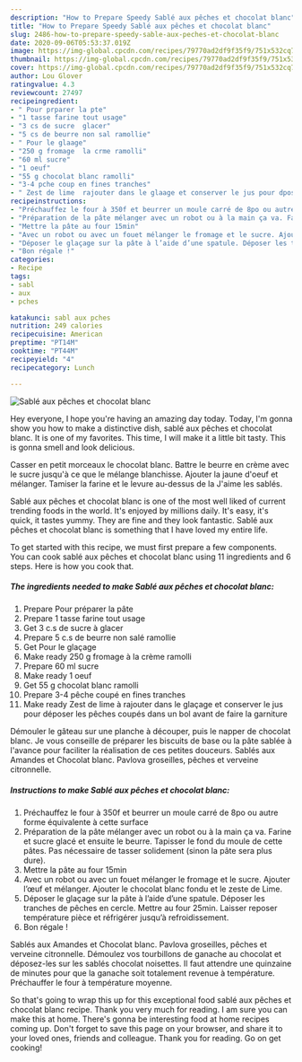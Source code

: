 ```yaml
---
description: "How to Prepare Speedy Sablé aux pêches et chocolat blanc"
title: "How to Prepare Speedy Sablé aux pêches et chocolat blanc"
slug: 2486-how-to-prepare-speedy-sable-aux-peches-et-chocolat-blanc
date: 2020-09-06T05:53:37.019Z
image: https://img-global.cpcdn.com/recipes/79770ad2df9f35f9/751x532cq70/sable-aux-peches-et-chocolat-blanc-photo-principale-de-la-recette.jpg
thumbnail: https://img-global.cpcdn.com/recipes/79770ad2df9f35f9/751x532cq70/sable-aux-peches-et-chocolat-blanc-photo-principale-de-la-recette.jpg
cover: https://img-global.cpcdn.com/recipes/79770ad2df9f35f9/751x532cq70/sable-aux-peches-et-chocolat-blanc-photo-principale-de-la-recette.jpg
author: Lou Glover
ratingvalue: 4.3
reviewcount: 27497
recipeingredient:
- " Pour prparer la pte"
- "1 tasse farine tout usage"
- "3 cs de sucre  glacer"
- "5 cs de beurre non sal ramollie"
- " Pour le glaage"
- "250 g fromage  la crme ramolli"
- "60 ml sucre"
- "1 oeuf"
- "55 g chocolat blanc ramolli"
- "3-4 pche coup en fines tranches"
- " Zest de lime  rajouter dans le glaage et conserver le jus pour dposer les pches coups dans un bol avant de faire la garniture"
recipeinstructions:
- "Préchauffez le four à 350f et beurrer un moule carré de 8po ou autre forme équivalente à cette surface"
- "Préparation de la pâte mélanger avec un robot ou à la main ça va. Farine et sucre glacé et ensuite le beurre. Tapisser le fond du moule de cette pâtes. Pas nécessaire de tasser solidement (sinon la pâte sera plus dure)."
- "Mettre la pâte au four 15min"
- "Avec un robot ou avec un fouet mélanger le fromage et le sucre. Ajouter l’œuf et mélanger. Ajouter le chocolat blanc fondu et le zeste de Lime."
- "Déposer le glaçage sur la pâte à l’aide d’une spatule. Déposer les tranches de pêches en cercle. Mettre au four 25min. Laisser reposer température pièce et réfrigérer jusqu’à refroidissement."
- "Bon régale !"
categories:
- Recipe
tags:
- sabl
- aux
- pches

katakunci: sabl aux pches 
nutrition: 249 calories
recipecuisine: American
preptime: "PT14M"
cooktime: "PT44M"
recipeyield: "4"
recipecategory: Lunch

---
```



![Sablé aux pêches et chocolat blanc](https://img-global.cpcdn.com/recipes/79770ad2df9f35f9/751x532cq70/sable-aux-peches-et-chocolat-blanc-photo-principale-de-la-recette.jpg)

Hey everyone, I hope you're having an amazing day today. Today, I'm gonna show you how to make a distinctive dish, sablé aux pêches et chocolat blanc. It is one of my favorites. This time, I will make it a little bit tasty. This is gonna smell and look delicious.

Casser en petit morceaux le chocolat blanc. Battre le beurre en crème avec le sucre jusqu&#39;à ce que le mélange blanchisse. Ajouter la jaune d&#39;oeuf et mélanger. Tamiser la farine et le levure au-dessus de la J&#39;aime les sablés.

Sablé aux pêches et chocolat blanc is one of the most well liked of current trending foods in the world. It's enjoyed by millions daily. It's easy, it's quick, it tastes yummy. They are fine and they look fantastic. Sablé aux pêches et chocolat blanc is something that I have loved my entire life.


To get started with this recipe, we must first prepare a few components. You can cook sablé aux pêches et chocolat blanc using 11 ingredients and 6 steps. Here is how you cook that.

<!--inarticleads1-->

##### The ingredients needed to make Sablé aux pêches et chocolat blanc:

1. Prepare  Pour préparer la pâte
1. Prepare 1 tasse farine tout usage
1. Get 3 c.s de sucre à glacer
1. Prepare 5 c.s de beurre non salé ramollie
1. Get  Pour le glaçage
1. Make ready 250 g fromage à la crème ramolli
1. Prepare 60 ml sucre
1. Make ready 1 oeuf
1. Get 55 g chocolat blanc ramolli
1. Prepare 3-4 pêche coupé en fines tranches
1. Make ready  Zest de lime à rajouter dans le glaçage et conserver le jus pour déposer les pêches coupés dans un bol avant de faire la garniture


Démouler le gâteau sur une planche à découper, puis le napper de chocolat blanc. Je vous conseille de préparer les biscuits de base ou la pâte sablée à l&#39;avance pour faciliter la réalisation de ces petites douceurs. Sablés aux Amandes et Chocolat blanc. Pavlova groseilles, pêches et verveine citronnelle. 

<!--inarticleads2-->

##### Instructions to make Sablé aux pêches et chocolat blanc:

1. Préchauffez le four à 350f et beurrer un moule carré de 8po ou autre forme équivalente à cette surface
1. Préparation de la pâte mélanger avec un robot ou à la main ça va. Farine et sucre glacé et ensuite le beurre. Tapisser le fond du moule de cette pâtes. Pas nécessaire de tasser solidement (sinon la pâte sera plus dure).
1. Mettre la pâte au four 15min
1. Avec un robot ou avec un fouet mélanger le fromage et le sucre. Ajouter l’œuf et mélanger. Ajouter le chocolat blanc fondu et le zeste de Lime.
1. Déposer le glaçage sur la pâte à l’aide d’une spatule. Déposer les tranches de pêches en cercle. Mettre au four 25min. Laisser reposer température pièce et réfrigérer jusqu’à refroidissement.
1. Bon régale !


Sablés aux Amandes et Chocolat blanc. Pavlova groseilles, pêches et verveine citronnelle. Démoulez vos tourbillons de ganache au chocolat et déposez-les sur les sablés chocolat noisettes. Il faut attendre une quinzaine de minutes pour que la ganache soit totalement revenue à température. Préchauffer le four à température moyenne. 

So that's going to wrap this up for this exceptional food sablé aux pêches et chocolat blanc recipe. Thank you very much for reading. I am sure you can make this at home. There's gonna be interesting food at home recipes coming up. Don't forget to save this page on your browser, and share it to your loved ones, friends and colleague. Thank you for reading. Go on get cooking!
